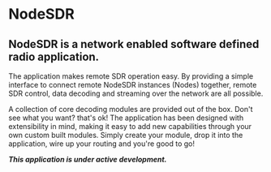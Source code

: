 # NodeSDR

## NodeSDR is a network enabled software defined radio application. 

The application makes remote SDR operation easy. By providing a simple interface to connect remote NodeSDR instances (Nodes) together, remote SDR control, data decoding and streaming over the network are all possible.

A collection of core decoding modules are provided out of the box. Don't see what you want? that's ok! The application has been designed with extensibility in mind, making it easy to add new capabilities through your own custom built modules. Simply create your module, drop it into the application, wire up your routing and you're good to go!

***This application is under active development.***
